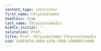 ```yaml
---
content_type: instructor
first_name: Chryssostomos
headless: true
last_name: Chryssostomidis
middle_initial: ''
salutation: Prof.
title: Prof. Chryssostomos Chryssostomidis
uid: 22d1587d-a08d-a2f6-f0d6-130080fc4696
---
```

